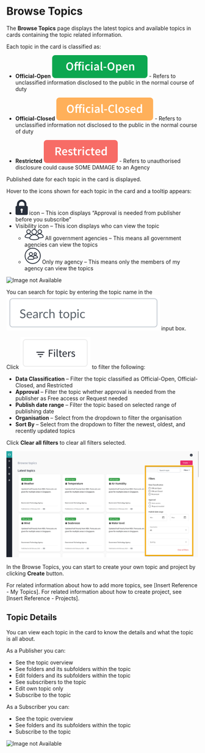 
# Browse Topics

The **Browse Topics** page displays the latest topics and available topics in cards containing the topic related information. 

Each topic in the card is classified as:

- **Official-Open** ![Image not Availabler](icon1.png) - Refers to unclassified information disclosed to the public in the normal course of duty

- **Official-Closed** ![Image not Available](/assets/icon2.png) - Refers to unclassified information not disclosed to the public in the normal course of duty

- **Restricted** ![Image not Available](/assets/icon3.png) - Refers to unauthorised disclosure could cause SOME DAMAGE to an Agency

Published date for each topic in the card is displayed. 

Hover to the icons shown for each topic in the card and a tooltip appears: 

- ![Image not Available](/assets/icon4.png) icon – This icon displays “Approval is needed from publisher before you subscribe” 
- Visibility icon – This icon displays who can view the topic 
  - ![Image not Available](/assets/icon5.png) All government agencies – This means all government agencies can view the topics
  - ![Image not Available](/assets/icon6.png) Only my agency – This means only the members of my agency can view the topics 
  
![Image not Available](/assets/F28.png)   

You can search for topic by entering the topic name in the ![Image not Available](/assets/icon7.png) input box. 

Click ![Image not Available](/assets/icon8.png) to filter the following:

- **Data Classification** – Filter the topic classified as Official-Open, Official-Closed, and Restricted
- **Approval** – Filter the topic whether approval is needed from the publisher as Free access or Request needed
- **Publish date range** – Filter the topic based on selected range of publishing date
- **Organisation** – Select from the dropdown to filter the organisation 
- **Sort By** – Select from the dropdown to filter the newest, oldest, and recently updated topics

Click **Clear all filters** to clear all filters selected.

![Image not Available](/assets/Fig29.png)


In the Browse Topics, you can start to create your own topic and project by clicking **Create** button. 

For related information about how to add more topics, see [Insert Reference - My Topics]. 
For related information about how to create project, see [Insert Reference - Projects].

## Topic Details

You can view each topic in the card to know the details and what the topic is all about. 

As a Publisher you can:

- See the topic overview
- See folders and its subfolders within the topic
- Edit folders and its subfolders within the topic
- See subscribers to the topic
- Edit own topic only
- Subscribe to the topic

As a Subscriber you can:

- See the topic overview
- See folders and its subfolders within the topic
- Subscribe to the topic

![Image not Available](/assets/F30.png)




